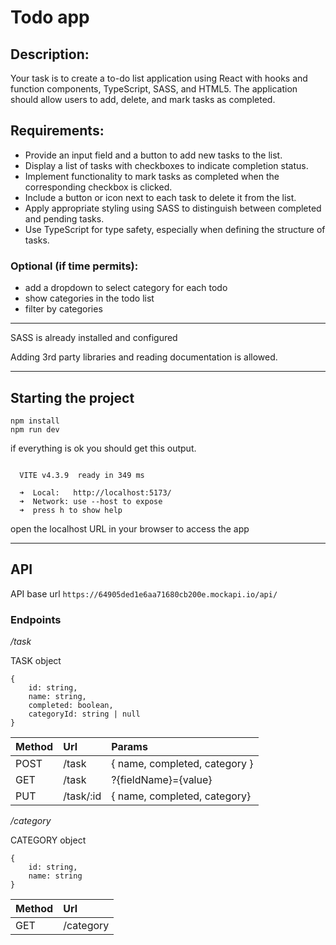 # Todo app

## Description:

Your task is to create a to-do list application using React with hooks and function components, TypeScript, SASS, and HTML5. The application should allow users to add, delete, and mark tasks as completed.

## Requirements:

- Provide an input field and a button to add new tasks to the list.
- Display a list of tasks with checkboxes to indicate completion status.
- Implement functionality to mark tasks as completed when the corresponding checkbox is clicked.
- Include a button or icon next to each task to delete it from the list.
- Apply appropriate styling using SASS to distinguish between completed and pending tasks.
- Use TypeScript for type safety, especially when defining the structure of tasks.

### Optional (if time permits):

- add a dropdown to select category for each todo
- show categories in the todo list
- filter by categories

---

SASS is already installed and configured

Adding 3rd party libraries and reading documentation is allowed.

---

## Starting the project

```
npm install
npm run dev
```

if everything is ok you should get this output.

```

  VITE v4.3.9  ready in 349 ms

  ➜  Local:   http://localhost:5173/
  ➜  Network: use --host to expose
  ➜  press h to show help

```

open the localhost URL in your browser to access the app

---

## API

API base url `https://64905ded1e6aa71680cb200e.mockapi.io/api/`

### **Endpoints**

_/task_

TASK object

```
{
    id: string,
    name: string,
    completed: boolean,
    categoryId: string | null
}
```

| Method | Url       | Params                        |
| ------ | :-------- | :---------------------------- |
| POST   | /task     | { name, completed, category } |
| GET    | /task     | ?{fieldName}={value}          |
| PUT    | /task/:id | { name, completed, category}  |

_/category_

CATEGORY object

```
{
    id: string,
    name: string
}
```

| Method | Url       |
| ------ | :-------- |
| GET    | /category |
